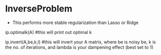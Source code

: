 # InverseProblem

* This performs more stable regularization than Lasso or Ridge

ip.optimalk(A) #this will print out optimal k

ip.invert(A,be,k,l) #this will invert your A matrix, where be is noisy be, k is the no. of iterations, and lambda is your dampening effect (best set to 1)
